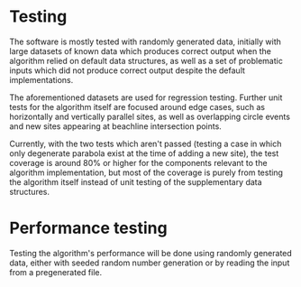 # Testing

The software is mostly tested with randomly generated data, initially with large datasets of known data which produces correct output when the algorithm relied on default data structures, as well as a set of problematic inputs which did not produce correct output despite the default implementations.

The aforementioned datasets are used for regression testing. Further unit tests for the algorithm itself are focused around edge cases, such as horizontally and vertically parallel sites, as well as overlapping circle events and new sites appearing at beachline intersection points.

Currently, with the two tests which aren't passed (testing a case in which only degenerate parabola exist at the time of adding a new site), the test coverage is around 80% or higher for the components relevant to the algorithm implementation, but most of the coverage is purely from testing the algorithm itself instead of unit testing of the supplementary data structures.

# Performance testing

Testing the algorithm's performance will be done using randomly generated data, either with seeded random number generation or by reading the input from a pregenerated file.